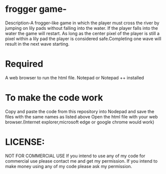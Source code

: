 # frogger game-

Description-A frogger-like game in which the player must cross the river by jumping on lily pads without falling into the water. If the player falls into the water the game will restart. As long as the center pixel of the player is still a pixel within a lily pad  the player is considered safe.Completing one wave will result in the next wave starting.

# Required

A web browser to run the html file.
Notepad or Notepad ++ installed 

# To make the code work 
Copy and paste the code from this repository into Nodepad and save the files with the same names as listed above
Open the html file with your web browser.(Internet explorer,microsoft edge or google chrome would work)

# LICENSE:
NOT FOR COMMERCIAL USE If you intend to use any of my code for commercial use please contact me and get my permission. If you intend to make money using any of my code please ask my permission.
